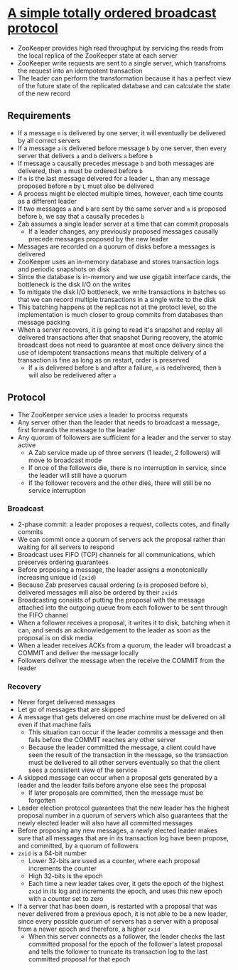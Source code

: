 # [A simple totally ordered broadcast protocol](https://www.datadoghq.com/pdf/zab.totally-ordered-broadcast-protocol.2008.pdf)

* ZooKeeper provides high read throughput by servicing the reads from the local replica of the ZooKeeper state at each server
* ZooKeeper write requests are sent to a single server, which transfroms the request into an idempotent transaction
* The leader can perform the transformation because it has a perfect view of the future state of the replicated database and can calculate the state of the new record

## Requirements

* If a message `m` is delivered by one server, it will eventually be delivered by all correct servers
* If a message `a` is delivered before message `b` by one server, then every server that delivers `a` and `b` delivers `a` before `b`
* If message `a` causally precedes message `b` and both messages are delivered, then `a` must be ordered before `b`
* If `m` is the last message delvered for a leader `L`, than any message proposed before `m` by `L` must also be delivered
* A process might be elected multiple times, however, each time counts as a different leader
* If two messages `a` and `b` are sent by the same server and `a` is proposed before `b`, we say that `a` causally precedes `b`
* Zab assumes a single leader server at a time that can commit proposals
  * If a leader changes, any previously proposed messages causally precede messages proposed by the new leader
* Messages are recorded on a quorum of disks before a messages is delivered
* ZooKeeper uses an in-memory database and stores transaction logs and periodic snapshots on disk
* Since the database is in-memory and we use gigabit interface cards, the bottleneck is the disk I/O on the writes
* To mitigate the disk I/O bottleneck, we write transactions in batches so that we can record multiple transactions in a single write to the disk
* This batching happens at the replicas not at the protocl level, so the implementation is much closer to group commits from databases than message packing
* When a server recovers, it is going to read it's snapshot and replay all delivered transactions after that snapshot
During recovery, the atomic broadcast does not need to guarantee at most once delivery since the use of idempotent transactions means that multiple delivery of a transaction is fine as long as on restart, order is preserved
  * If `a` is delivered before `b` and after a failure, `a` is redelivered, then `b` will also be redelivered  after `a`

## Protocol

* The ZooKeeper service uses a leader to process requests
* Any server other than the leader that needs to broadcast a message, first forwards the message to the leader
* Any quorom of followers are sufficient for a leader and the server to stay active
  * A Zab service made up of three servers (1 leader, 2 followers) will move to broadcast mode
  * If once of the followers die, there is no interruption in service, since the leader will still have a quorum
  * If the follower recovers and the other dies, there will still be no service interruption

### Broadcast

* 2-phase commit: a leader proposes a request, collects cotes, and finally commits
* We can commit once a quorum of servers ack the proposal rather than waiting for all servers to respond
* Broadcast uses FIFO (TCP) channels for all communications, which preserves ordering guarantees
* Before proposing a message, the leader assigns a monotonically increasing unique id (`zxid`)
* Because Zab preserves causal ordering (`a` is proposed before `b`), delivered messages will also be ordered by their `zxid`s
* Broadcasting consists of putting the proposal with the message attached into the outgoing queue from each follower to be sent through the FIFO channel
* When a follower receives a proposal, it writes it to disk, batching when it can, and sends an acknowledgement to the leader as soon as the proposal is on disk media
* When a leader receives ACKs from a quorum, the leader will broadcast a COMMIT and deliver the message locally
* Followers deliver the message when the receive the COMMIT from the leader

### Recovery

* Never forget delivered messages
* Let go of messages that are skipped
* A message that gets delvered on one machine must be delivered on all even if that machine fails
  * This situation can occur if the leader commits a message and then fails before the COMMIT reaches any other server
  * Because the leader committed the message, a client could have seen the result of the transaction in the message, so the transaction must be delivered to all other servers eventually so that the client sees a consistent view of the service
* A skipped message can occur when a proposal gets generated by a leader and the leader fails before anyone else sees the proposal
  * If later proposals are committed, then the message must be forgotten
* Leader election protocol guarantees that the new leader has the highest proposal number in a quorum of servers which also guarantees that the newly elected leader will also have all committed messages
* Before proposing any new messages, a newly elected leader makes sure that all messages that are in its transaction log have been propose, and committed, by a quorum of followers
* `zxid` is a 64-bit number
  * Lower 32-bits are used as a counter, where each proposal increments the counter
  * High 32-bits is the epoch
  * Each time a new leader takes over, it gets the epoch of the highest `zxid` in its log and increments the epoch, and uses this new epoch with a counter set to zero
* If a server that has been down, is restarted with a proposal that was never delivered from a previous epoch, it is not able to be a new leader, since every possible quorum of servers has a server with a proposal from a newer epoch and therefore, a higher `zxid`
  * When this server connects as a follower, the leader checks the last committed proposal for the epoch of the follower's latest proposal and tells the follower to truncate its transaction log to the last committed proposal for that epoch
